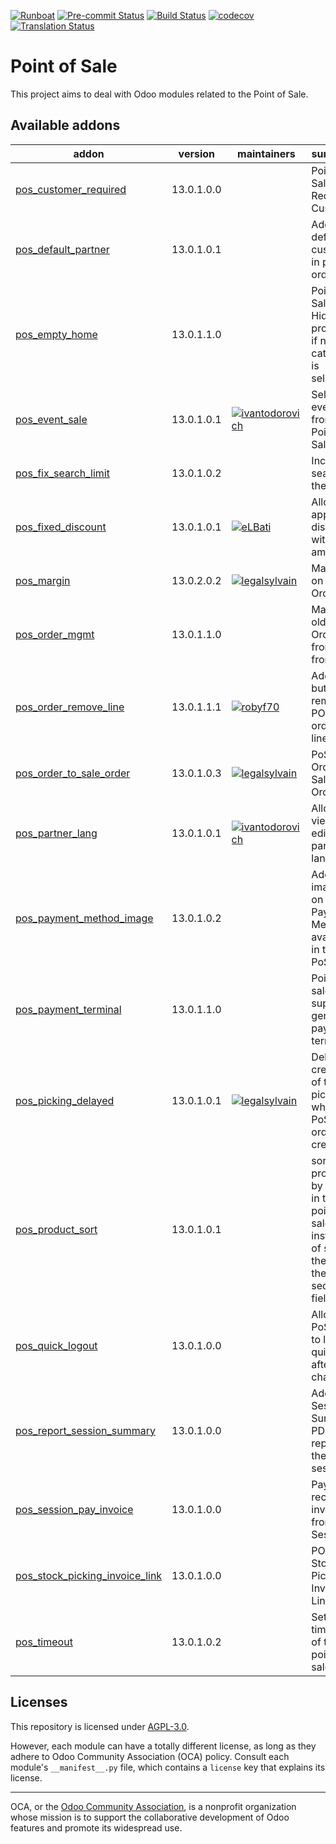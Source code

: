
[![Runboat](https://img.shields.io/badge/runboat-Try%20me-875A7B.png)](https://runboat.odoo-community.org/builds?repo=OCA/pos&target_branch=13.0)
[![Pre-commit Status](https://github.com/OCA/pos/actions/workflows/pre-commit.yml/badge.svg?branch=13.0)](https://github.com/OCA/pos/actions/workflows/pre-commit.yml?query=branch%3A13.0)
[![Build Status](https://github.com/OCA/pos/actions/workflows/test.yml/badge.svg?branch=13.0)](https://github.com/OCA/pos/actions/workflows/test.yml?query=branch%3A13.0)
[![codecov](https://codecov.io/gh/OCA/pos/branch/13.0/graph/badge.svg)](https://codecov.io/gh/OCA/pos)
[![Translation Status](https://translation.odoo-community.org/widgets/pos-13-0/-/svg-badge.svg)](https://translation.odoo-community.org/engage/pos-13-0/?utm_source=widget)

<!-- /!\ do not modify above this line -->

# Point of Sale

This project aims to deal with Odoo modules related to the Point of Sale.

<!-- /!\ do not modify below this line -->

<!-- prettier-ignore-start -->

[//]: # (addons)

Available addons
----------------
addon | version | maintainers | summary
--- | --- | --- | ---
[pos_customer_required](pos_customer_required/) | 13.0.1.0.0 |  | Point of Sale Require Customer
[pos_default_partner](pos_default_partner/) | 13.0.1.0.1 |  | Add a default customer in pos order
[pos_empty_home](pos_empty_home/) | 13.0.1.1.0 |  | Point of Sale - Hide products if no category is selected
[pos_event_sale](pos_event_sale/) | 13.0.1.0.1 | [![ivantodorovich](https://github.com/ivantodorovich.png?size=30px)](https://github.com/ivantodorovich) | Sell events from Point of Sale
[pos_fix_search_limit](pos_fix_search_limit/) | 13.0.1.0.2 |  | Increase search in the PoS
[pos_fixed_discount](pos_fixed_discount/) | 13.0.1.0.1 | [![eLBati](https://github.com/eLBati.png?size=30px)](https://github.com/eLBati) | Allow to apply discounts with fixed amount
[pos_margin](pos_margin/) | 13.0.2.0.2 | [![legalsylvain](https://github.com/legalsylvain.png?size=30px)](https://github.com/legalsylvain) | Margin on PoS Order
[pos_order_mgmt](pos_order_mgmt/) | 13.0.1.1.0 |  | Manage old POS Orders from the frontend
[pos_order_remove_line](pos_order_remove_line/) | 13.0.1.1.1 | [![robyf70](https://github.com/robyf70.png?size=30px)](https://github.com/robyf70) | Add button to remove POS order line.
[pos_order_to_sale_order](pos_order_to_sale_order/) | 13.0.1.0.3 | [![legalsylvain](https://github.com/legalsylvain.png?size=30px)](https://github.com/legalsylvain) | PoS Order To Sale Order
[pos_partner_lang](pos_partner_lang/) | 13.0.1.0.1 | [![ivantodorovich](https://github.com/ivantodorovich.png?size=30px)](https://github.com/ivantodorovich) | Allows to view and edit the partner language.
[pos_payment_method_image](pos_payment_method_image/) | 13.0.1.0.2 |  | Add images on Payment Method available in the PoS
[pos_payment_terminal](pos_payment_terminal/) | 13.0.1.1.0 |  | Point of sale: support generic payment terminal
[pos_picking_delayed](pos_picking_delayed/) | 13.0.1.0.1 | [![legalsylvain](https://github.com/legalsylvain.png?size=30px)](https://github.com/legalsylvain) | Delay the creation of the picking when PoS order is created
[pos_product_sort](pos_product_sort/) | 13.0.1.0.1 |  | sort the products by name in the point of sale instead of sorting them by the sequence field.
[pos_quick_logout](pos_quick_logout/) | 13.0.1.0.0 |  | Allow PoS user to logout quickly after user changed
[pos_report_session_summary](pos_report_session_summary/) | 13.0.1.0.0 |  | Adds a Session Summary PDF report on the POS session
[pos_session_pay_invoice](pos_session_pay_invoice/) | 13.0.1.0.0 |  | Pay and receive invoices from PoS Session
[pos_stock_picking_invoice_link](pos_stock_picking_invoice_link/) | 13.0.1.0.0 |  | POS Stock Picking Invoice Link
[pos_timeout](pos_timeout/) | 13.0.1.0.2 |  | Set the timeout of the point of sale

[//]: # (end addons)

<!-- prettier-ignore-end -->

## Licenses

This repository is licensed under [AGPL-3.0](LICENSE).

However, each module can have a totally different license, as long as they adhere to Odoo Community Association (OCA)
policy. Consult each module's `__manifest__.py` file, which contains a `license` key
that explains its license.

----
OCA, or the [Odoo Community Association](http://odoo-community.org/), is a nonprofit
organization whose mission is to support the collaborative development of Odoo features
and promote its widespread use.
